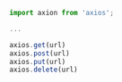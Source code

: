 ```javascript
import axion from 'axios';

...

axios.get(url)
axios.post(url)
axios.put(url)
axios.delete(url)
```
